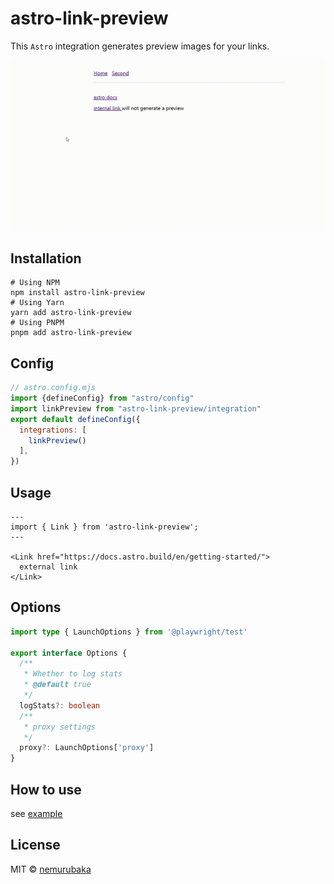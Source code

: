 # astro-link-preview

This `Astro` integration generates preview images for your links.

![demo](/assets/demo.gif)

## Installation

```shell
# Using NPM
npm install astro-link-preview
# Using Yarn
yarn add astro-link-preview
# Using PNPM
pnpm add astro-link-preview
```

## Config

```js
// astro.config.mjs
import {defineConfig} from "astro/config"
import linkPreview from "astro-link-preview/integration"
export default defineConfig({
  integrations: [
    linkPreview()
  ],
})
```

## Usage

```astro
---
import { Link } from 'astro-link-preview';
---

<Link href="https://docs.astro.build/en/getting-started/">
  external link
</Link>
```

## Options

```ts
import type { LaunchOptions } from '@playwright/test'

export interface Options {
  /**
   * Whether to log stats
   * @default true
   */
  logStats?: boolean
  /**
   * proxy settings
   */
  proxy?: LaunchOptions['proxy']
}
```

## How to use

see [example](./packages/playground/)

## License

MIT &copy; [nemurubaka](https://github.com/cijiugechu)

